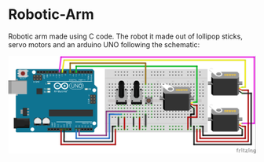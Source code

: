 # Robotic-Arm
Robotic arm made using C code. The robot it made out of lollipop sticks, servo motors and an arduino UNO following the schematic:

![CIRCUIT](media/circuit.png)
